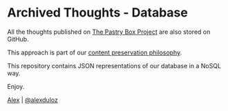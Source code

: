 # Archived Thoughts - Database

All the thoughts published on [The Pastry Box Project](http://the-pastry-box-project.net) are also stored on GitHub.

This approach is part of our [content preservation philosophy](http://the-pastry-box-project.net/philosophy).

This repository contains JSON representations of our database in a NoSQL way.

Enjoy.

[Alex](http://bitspushedaround.com) | [@alexduloz](https://twitter.com/alexduloz)
